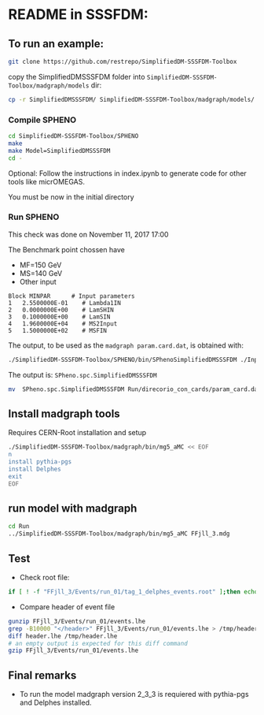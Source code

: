 <!-- To automatic generation of install.sh: All no code lines must start with #, <par>, * , or contain # -->
# README in SSSFDM:

##  To run an example:
```bash
git clone https://github.com/restrepo/SimplifiedDM-SSSFDM-Toolbox
```

<par>copy the SimplifiedDMSSSFDM folder into  `SimplifiedDM-SSSFDM-Toolbox/madgraph/models` dir:</par>
```bash
cp -r SimplifiedDMSSSFDM/ SimplifiedDM-SSSFDM-Toolbox/madgraph/models/
```

### Compile SPHENO
```bash
cd SimplifiedDM-SSSFDM-Toolbox/SPHENO
make
make Model=SimplifiedDMSSSFDM
cd -
```
<par>Optional: Follow the instructions in index.ipynb to generate code for other tools like micrOMEGAS.</par>

<par>You must be now in the initial directory</par>

### Run SPHENO
<par>This check was done on November 11, 2017 17:00</par>

<par>The Benchmark point chossen have</par>
* MF=150 GeV
* MS=140 GeV 
* Other input
```
Block MINPAR      # Input parameters 
1   2.5500000E-01    # Lambda1IN
2   0.0000000E+00    # LamSHIN
3   0.1000000E+00    # LamSIN
4   1.9600000E+04    # MS2Input
5   1.5000000E+02    # MSFIN
```
<par>The output, to be used as the `madgraph param.card.dat`, is obtained with:</par>
```bash
./SimplifiedDM-SSSFDM-Toolbox/SPHENO/bin/SPhenoSimplifiedDMSSSFDM ./Input/LesHouches.in.SimplifiedDMSSSFDM
```
<par>The output is: `SPheno.spc.SimplifiedDMSSSFDM`</par>
```bash
mv  SPheno.spc.SimplifiedDMSSSFDM Run/direcorio_con_cards/param_card.dat
```

## Install madgraph tools
<par>Requires CERN-Root installation and setup </par>

```bash
./SimplifiedDM-SSSFDM-Toolbox/madgraph/bin/mg5_aMC << EOF
n
install pythia-pgs
install Delphes
exit
EOF
```

## run model with madgraph

```bash
cd Run
../SimplifiedDM-SSSFDM-Toolbox/madgraph/bin/mg5_aMC FFjll_3.mdg
```

## Test

* Check root file:
```bash
if [ ! -f "FFjll_3/Events/run_01/tag_1_delphes_events.root" ];then echo ERROR: run failed;exit;fi
```
* Compare header of event file
```bash
gunzip FFjll_3/Events/run_01/events.lhe
grep -B10000 "</header>" FFjll_3/Events/run_01/events.lhe > /tmp/header.lhe
diff header.lhe /tmp/header.lhe
# an empty output is expected for this diff command
gzip FFjll_3/Events/run_01/events.lhe
```

## Final remarks

* To run the model madgraph version 2_3_3  is requiered with pythia-pgs and Delphes installed.





